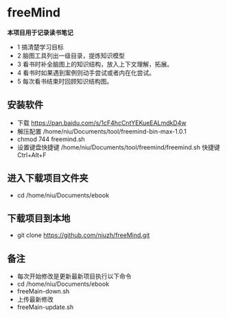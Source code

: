 # freeMind
**本项目用于记录读书笔记**
* 1 搞清楚学习目标
* 2 脑图工具列出一级目录，提炼知识模型
* 3 看书时补全脑图上的知识结构，放入上下文理解，拓展。
* 4 看书时如果遇到案例则动手尝试或者内在化尝试。
* 5 每次看书结束时回顾知识结构图。
## 安装软件
* 下载 https://pan.baidu.com/s/1cF4hcCntYEKueEALmdkD4w
* 解压配置 /home/niu/Documents/tool/freemind-bin-max-1.0.1
* chmod 744 freemind.sh
* 设置键盘快捷键
/home/niu/Documents/tool/freemind/freemind.sh
快捷键 Ctrl+Alt+F
## 进入下载项目文件夹
* cd /home/niu/Documents/ebook
## 下载项目到本地
* git clone https://github.com/niuzh/freeMind.git
## 备注
* 每次开始修改是更新最新项目执行以下命令
* cd /home/niu/Documents/ebook 
* freeMain-down.sh
* 上传最新修改
* freeMain-update.sh
